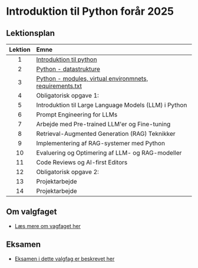 # Introduktion til Python forår 2025    

## Lektionsplan

| Lektion |                           Emne                            |
|:-----:|:----------------------------------------------------------|
|    1    | [Introduktion til python](lessons/ses1.md)                |
|    2    | [Python - datastrukture](lessons/ses2.md)                 |
|    3    | [Python - modules, virtual environmnets, requirements.txt](lessons/ses3.md)|
|    4    | Obligatorisk opgave 1:                          |
|    5    | Introduktion til Large Language Models (LLM) i Python     |
|    6    | Prompt Engineering for LLMs                               |
|    7    | Arbejde med Pre-trained LLM'er og Fine-tuning             |
|    8    | Retrieval-Augmented Generation (RAG) Teknikker            |
|    9    | Implementering af RAG-systemer med Python                 |
|   10    | Evaluering og Optimering af LLM- og RAG-modeller          |
|   11    | Code Reviews og AI-first Editors                          |
|   12    | Obligatorisk opgave 2:                                    |
|   13    | Projektarbejde                                            |
|   14    | Projektarbejde                                            |

## Om valgfaget
* [Læs mere om vagfaget her](lessons/about_this_elective.md)

## Eksamen
* [Eksamen i dette valgfag er beskrevet her](lessons/exam.md)





